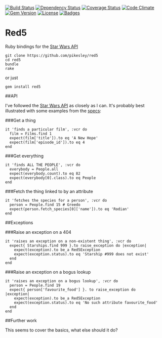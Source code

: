[![Build Status](https://travis-ci.org/pikesley/red5.svg)](https://travis-ci.org/pikesley/red5)
[![Dependency Status](http://img.shields.io/gemnasium/pikesley/red5.svg)](https://gemnasium.com/pikesley/red5)
[![Coverage Status](http://img.shields.io/coveralls/pikesley/red5.svg)](https://coveralls.io/r/pikesley/red5)
[![Code Climate](http://img.shields.io/codeclimate/github/pikesley/red5.svg)](https://codeclimate.com/github/pikesley/red5)
[![Gem Version](http://img.shields.io/gem/v/red5.svg)](https://rubygems.org/gems/red5)
[![License](http://img.shields.io/:license-mit-blue.svg)](http://pikesley.mit-license.org)
[![Badges](http://img.shields.io/:badges-7/7-ff6799.svg)](https://github.com/badges/badgerbadgerbadger)

# Red5

Ruby bindings for the [Star Wars API](http://swapi.co)

    git clone https://github.com/pikesley/red5
    cd red5
    bundle
    rake

or just

    gem install red5

##API

I've followed the [Star Wars API](http://swapi.co/documentation#intro) as closely as I can. It's probably best illustrated with some examples from the [specs](https://github.com/pikesley/red5/tree/master/spec):

###Get a thing

    it 'finds a particular film', :vcr do
      film = Films.find 1
      expect(film['title']).to eq 'A New Hope'
      expect(film['episode_id']).to eq 4
    end

###Get everything

    it 'finds ALL THE PEOPLE', :vcr do
      everybody = People.all
      expect(everybody.count).to eq 82
      expect(everybody[0].class).to eq People
    end

###Fetch the thing linked to by an attribute

    it 'fetches the species for a person', :vcr do
      person = People.find 15 # Greedo
      expect(person.fetch_species[0]['name']).to eq 'Rodian'
    end

##Exceptions

###Raise an exception on a 404

    it 'raises an exception on a non-existent thing', :vcr do
      expect{ Starships.find 999 }.to raise_exception do |exception|
        expect(exception).to be_a Red5Exception
        expect(exception.status).to eq 'Starship #999 does not exist'
      end
    end

###Raise an exception on a bogus lookup

    it 'raises an exception on a bogus lookup', :vcr do
      person = People.find 19
      expect{ person['favourite_food'] }. to raise_exception do |exception|
        expect(exception).to be_a Red5Exception
        expect(exception.status).to eq 'No such attribute favourite_food'
      end
    end

##Further work

This seems to cover the basics, what else should it do?
